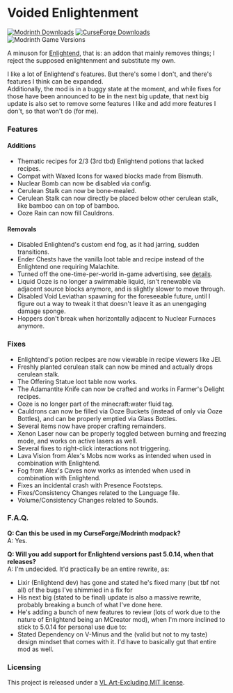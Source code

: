 # Voided Enlightenment
[![Modrinth Downloads](https://img.shields.io/modrinth/dt/{template-mod-slug}?style=flat&logo=modrinth&label=Modrinth)](https://modrinth.com/mod/{template-mod-slug})
[![CurseForge Downloads](https://img.shields.io/curseforge/dt/{project-id}?style=flat&logo=curseforge&label=Curseforge)](https://www.curseforge.com/minecraft/mc-mods/{template-mod-slug})
![Modrinth Game Versions](https://cf.way2muchnoise.eu/versions/{project-id}.svg)

A minuson for [Enlightend](https://modrinth.com/mod/enlightend), that is: an addon that mainly removes things; I reject the supposed enlightenment and substitute my own.

I like a lot of Enlightend's features. But there's some I don't, and there's features I think can be expanded.  
Additionally, the mod is in a buggy state at the moment, and while fixes for those have been announced to be in the next big update, that next big update is also set to remove some features I like and add more features I don't, so that won't do (for me).

### Features
#### Additions
- Thematic recipes for 2/3 (3rd tbd) Enlightend potions that lacked recipes.
- Compat with Waxed Icons for waxed blocks made from Bismuth.
- Nuclear Bomb can now be disabled via config.
- Cerulean Stalk can now be bone-mealed.
- Cerulean Stalk can now directly be placed below other cerulean stalk, like bamboo can on top of bamboo.
- Ooze Rain can now fill Cauldrons.
#### Removals
- Disabled Enlightend's custom end fog, as it had jarring, sudden transitions.
- Ender Chests have the vanilla loot table and recipe instead of the Enlightend one requiring Malachite.
- Turned off the one-time-per-world in-game advertising, see [details](src/main/java/com/github/voidleech/voided_enlightenment/mixin/misc/PatreonMessageMixin.java).
- Liquid Ooze is no longer a swimmable liquid, isn't renewable via adjacent source blocks anymore, and is slightly slower to move through.
- Disabled Void Leviathan spawning for the foreseeable future, until I figure out a way to tweak it that doesn't leave it as an unengaging damage sponge.
- Hoppers don't break when horizontally adjacent to Nuclear Furnaces anymore.

### Fixes
- Enlightend's potion recipes are now viewable in recipe viewers like JEI.
- Freshly planted cerulean stalk can now be mined and actually drops cerulean stalk.
- The Offering Statue loot table now works.
- The Adamantite Knife can now be crafted and works in Farmer's Delight recipes.
- Ooze is no longer part of the minecraft:water fluid tag.
- Cauldrons can now be filled via Ooze Buckets (instead of only via Ooze Bottles), and can be properly emptied via Glass Bottles.
- Several items now have proper crafting remainders.
- Xenon Laser now can be properly toggled between burning and freezing mode, and works on active lasers as well.
- Several fixes to right-click interactions not triggering.
- Lava Vision from Alex's Mobs now works as intended when used in combination with Enlightend.
- Fog from Alex's Caves now works as intended when used in combination with Enlightend.
- Fixes an incidental crash with Presence Footsteps.
- Fixes/Consistency Changes related to the Language file.
- Volume/Consistency Changes related to Sounds.

### F.A.Q.
**Q: Can this be used in my CurseForge/Modrinth modpack?**  
A: Yes.

**Q: Will you add support for Enlightend versions past 5.0.14, when that releases?**  
A: I'm undecided. It'd practically be an entire rewrite, as:
- Lixir (Enlightend dev) has gone and stated he's fixed many (but tbf not all) of the bugs I've shimmied in a fix for
- His next big (stated to be final) update is also a massive rewrite, probably breaking a bunch of what I've done here.
- He's adding a bunch of new features to review (lots of work due to the nature of Enlightend being an MCreator mod), when I'm more inclined to stick to 5.0.14 for personal use due to:
- Stated Dependency on V-Minus and the (valid but not to my taste) design mindset that comes with it. I'd have to basically gut that entire mod as well.

### Licensing
This project is released under a [VL Art-Excluding MIT license](LICENSE).
